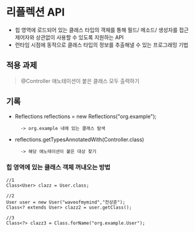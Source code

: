 # 리플렉션 API

- 힙 영역에 로드되어 있는 클래스 타입의 객체를 통해 필드/ 메소드/ 생성자를 접근 제어자와 상관없이 사용할 수 있도록 지원하는 API
- 런타임 시점에 동적으로 클래스 타입의 정보를 추출해낼 수 있는 프로그래밍 기법

## 적용 과제

> @Controller 애노테이션이 붙은 클래스 모두 출력하기

## 기록

- Reflections reflections = new Reflections("org.example");
        
        -> org.example 내에 있는 클래스 탐색
        
- reflections.getTypesAnnotatedWith(Controller.class) 

        -> 해당 애노테이션이 붙은 대상 찾기
        
### 힙 영역에 있는 클래스 객체 꺼내오는 방법

```
//1
Class<User> clazz = User.class;

//2
User user = new User("waveofmymind","전상준");
Class<? extends User> clazz2 = user.getClass();

//3
Class<?> clazz3 = Class.forName("org.example.User");
```
